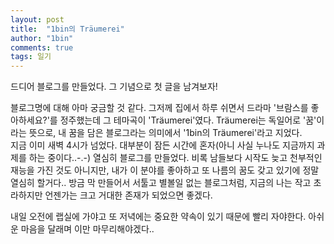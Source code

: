 ```yaml
---
layout: post
title:  "1bin의 Träumerei"
author: "1bin"
comments: true
tags: 일기
---
```


드디어 블로그를 만들었다. 그 기념으로 첫 글을 남겨보자!

블로그명에 대해 아마 궁금할 것 같다. 그저께 집에서 하루 쉬면서 드라마 '브람스를 좋아하세요?'를 정주했는데 그 테마곡이 'Träumerei'였다. Träumerei는 독일어로 '꿈'이라는 뜻으로, 내 꿈을 담은 블로그라는 의미에서 '1bin의 Träumerei'라고 지었다.  
지금 이미 새벽 4시가 넘었다. 대부분이 잠든 시간에 혼자(아니 사실 누나도 지금까지 과제를 하는 중이다..-.-) 열심히 블로그를 만들었다. 비록 남들보다 시작도 늦고 천부적인 재능을 가진 것도 아니지만, 내가 이 분야를 좋아하고 또 나름의 꿈도 갖고 있기에 정말 열심히 할거다.. 방금 막 만들어서 서툴고 별볼일 없는 블로그처럼, 지금의 나는 작고 초라하지만 언젠가는 크고 거대한 존재가 되었으면 좋겠다.


내일 오전에 랩실에 가야고 또 저녁에는 중요한 약속이 있기 때문에 빨리 자야한다. 아쉬운 마음을 달래며 이만 마무리해야겠다..
